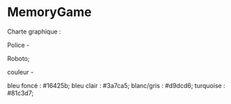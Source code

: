 # MemoryGame

Charte graphique :

Police -

Roboto;

couleur -

bleu foncé : #16425b;
bleu clair : #3a7ca5;
blanc/gris : #d9dcd6;
turquoise : #81c3d7;
